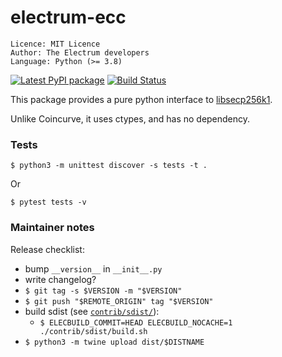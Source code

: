 # electrum-ecc

```
Licence: MIT Licence
Author: The Electrum developers
Language: Python (>= 3.8)
```

[![Latest PyPI package](https://badge.fury.io/py/electrum_ecc.svg)](https://pypi.org/project/electrum-ecc/)
[![Build Status](https://api.cirrus-ci.com/github/spesmilo/electrum-ecc.svg)](https://cirrus-ci.com/github/spesmilo/electrum-ecc)


This package provides a pure python interface to
[libsecp256k1](https://github.com/bitcoin-core/secp256k1).

Unlike Coincurve, it uses ctypes, and has no dependency.


### Tests

```
$ python3 -m unittest discover -s tests -t .
```
Or
```
$ pytest tests -v
```


### Maintainer notes

Release checklist:
- bump `__version__` in `__init__.py`
- write changelog?
- `$ git tag -s $VERSION -m "$VERSION"`
- `$ git push "$REMOTE_ORIGIN" tag "$VERSION"`
- build sdist (see [`contrib/sdist/`](contrib/sdist)):
  - `$ ELECBUILD_COMMIT=HEAD ELECBUILD_NOCACHE=1 ./contrib/sdist/build.sh`
- `$ python3 -m twine upload dist/$DISTNAME`
